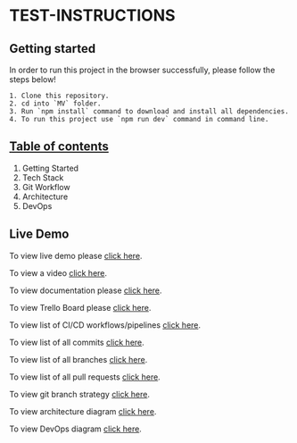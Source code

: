 # TEST-INSTRUCTIONS

## Getting started
In order to run this project in the browser successfully, please follow the steps below!

    1. Clone this repository.
    2. cd into `MV` folder.
    3. Run `npm install` command to download and install all dependencies.
    4. To run this project use `npm run dev` command in command line.

## [Table of contents](https://doc.clickup.com/d/h/13meh7-24/7ba10fff4464736)

1. Getting Started
2. Tech Stack
3. Git Workflow
4. Architecture
5. DevOps

## Live Demo
To view live demo please [click here](https://masterv.herokuapp.com/).

To view a video [click here]().

To view documentation please [click here](https://app.clickup.com/37370407/v/dc/13meh7-24/13meh7-44).

To view Trello Board please [click here](https://trello.com/b/LH3Gp1bO/mv).

To view list of CI/CD workflows/pipelines [click here](https://github.com/zafar-saleem/MV/actions).

To view list of all commits [click here](https://github.com/zafar-saleem/MV/commits/main).

To view list of all branches [click here](https://github.com/zafar-saleem/MV/branches/all).

To view list of all pull requests [click here](https://github.com/zafar-saleem/MV/pulls).

To view git branch strategy [click here](https://swimlanes.io/u/arTp8yL-v).

To view architecture diagram [click here](https://app.terrastruct.com/diagrams/1696583135).

To view DevOps diagram [click here](https://app.terrastruct.com/diagrams/2064841).
